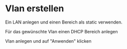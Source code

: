 # Vlan erstellen

Ein LAN anlegen und einen Bereich als static verwenden.

Für das gewünschte Vlan einen DHCP Bereich anlegen

Vlan anlegen und auf "Anwenden" klicken
